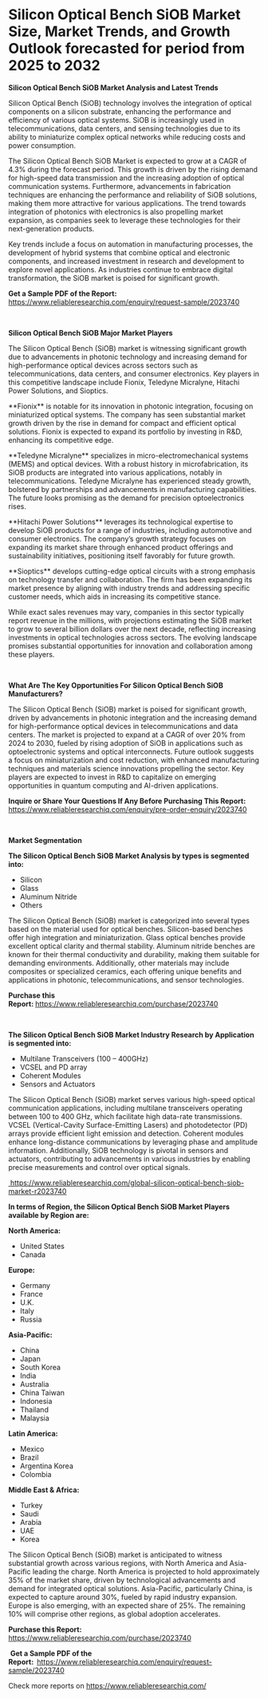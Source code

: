<p><h1>Silicon Optical Bench SiOB Market Size, Market Trends, and Growth Outlook forecasted for period from 2025 to 2032</h1></p><p><strong>Silicon Optical Bench SiOB Market Analysis and Latest Trends</strong></p>
<p><p>Silicon Optical Bench (SiOB) technology involves the integration of optical components on a silicon substrate, enhancing the performance and efficiency of various optical systems. SiOB is increasingly used in telecommunications, data centers, and sensing technologies due to its ability to miniaturize complex optical networks while reducing costs and power consumption.</p><p>The Silicon Optical Bench SiOB Market is expected to grow at a CAGR of 4.3% during the forecast period. This growth is driven by the rising demand for high-speed data transmission and the increasing adoption of optical communication systems. Furthermore, advancements in fabrication techniques are enhancing the performance and reliability of SiOB solutions, making them more attractive for various applications. The trend towards integration of photonics with electronics is also propelling market expansion, as companies seek to leverage these technologies for their next-generation products.</p><p>Key trends include a focus on automation in manufacturing processes, the development of hybrid systems that combine optical and electronic components, and increased investment in research and development to explore novel applications. As industries continue to embrace digital transformation, the SiOB market is poised for significant growth.</p></p>
<p><strong>Get a Sample PDF of the Report:&nbsp;</strong> <a href="https://www.reliableresearchiq.com/enquiry/request-sample/2023740?utm_campaign=2456&utm_medium=2&utm_source=Github&utm_content=ia&utm_term=29032025&utm_id=silicon-optical-bench-siob">https://www.reliableresearchiq.com/enquiry/request-sample/2023740</a></p>
<p>&nbsp;</p>
<p><strong>Silicon Optical Bench SiOB Major Market Players</strong></p>
<p><p>The Silicon Optical Bench (SiOB) market is witnessing significant growth due to advancements in photonic technology and increasing demand for high-performance optical devices across sectors such as telecommunications, data centers, and consumer electronics. Key players in this competitive landscape include Fionix, Teledyne Micralyne, Hitachi Power Solutions, and Sioptics.</p><p>**Fionix** is notable for its innovation in photonic integration, focusing on miniaturized optical systems. The company has seen substantial market growth driven by the rise in demand for compact and efficient optical solutions. Fionix is expected to expand its portfolio by investing in R&D, enhancing its competitive edge.</p><p>**Teledyne Micralyne** specializes in micro-electromechanical systems (MEMS) and optical devices. With a robust history in microfabrication, its SiOB products are integrated into various applications, notably in telecommunications. Teledyne Micralyne has experienced steady growth, bolstered by partnerships and advancements in manufacturing capabilities. The future looks promising as the demand for precision optoelectronics rises.</p><p>**Hitachi Power Solutions** leverages its technological expertise to develop SiOB products for a range of industries, including automotive and consumer electronics. The company’s growth strategy focuses on expanding its market share through enhanced product offerings and sustainability initiatives, positioning itself favorably for future growth.</p><p>**Sioptics** develops cutting-edge optical circuits with a strong emphasis on technology transfer and collaboration. The firm has been expanding its market presence by aligning with industry trends and addressing specific customer needs, which aids in increasing its competitive stance.</p><p>While exact sales revenues may vary, companies in this sector typically report revenue in the millions, with projections estimating the SiOB market to grow to several billion dollars over the next decade, reflecting increasing investments in optical technologies across sectors. The evolving landscape promises substantial opportunities for innovation and collaboration among these players.</p></p>
<p>&nbsp;</p>
<p><strong>What Are The Key Opportunities For Silicon Optical Bench SiOB Manufacturers?</strong></p>
<p><p>The Silicon Optical Bench (SiOB) market is poised for significant growth, driven by advancements in photonic integration and the increasing demand for high-performance optical devices in telecommunications and data centers. The market is projected to expand at a CAGR of over 20% from 2024 to 2030, fueled by rising adoption of SiOB in applications such as optoelectronic systems and optical interconnects. Future outlook suggests a focus on miniaturization and cost reduction, with enhanced manufacturing techniques and materials science innovations propelling the sector. Key players are expected to invest in R&D to capitalize on emerging opportunities in quantum computing and AI-driven applications.</p></p>
<p><strong>Inquire or Share Your Questions If Any Before Purchasing This Report:</strong> <a href="https://www.reliableresearchiq.com/enquiry/pre-order-enquiry/2023740?utm_campaign=2456&utm_medium=2&utm_source=Github&utm_content=ia&utm_term=29032025&utm_id=silicon-optical-bench-siob">https://www.reliableresearchiq.com/enquiry/pre-order-enquiry/2023740</a></p>
<p>&nbsp;</p>
<p><strong>Market Segmentation</strong></p>
<p><strong>The Silicon Optical Bench SiOB Market Analysis by types is segmented into:</strong></p>
<p><ul><li>Silicon</li><li>Glass</li><li>Aluminum Nitride</li><li>Others</li></ul></p>
<p><p>The Silicon Optical Bench (SiOB) market is categorized into several types based on the material used for optical benches. Silicon-based benches offer high integration and miniaturization. Glass optical benches provide excellent optical clarity and thermal stability. Aluminum nitride benches are known for their thermal conductivity and durability, making them suitable for demanding environments. Additionally, other materials may include composites or specialized ceramics, each offering unique benefits and applications in photonic, telecommunications, and sensor technologies.</p></p>
<p><strong>Purchase this Report:&nbsp;</strong><a href="https://www.reliableresearchiq.com/purchase/2023740?utm_campaign=2456&utm_medium=2&utm_source=Github&utm_content=ia&utm_term=29032025&utm_id=silicon-optical-bench-siob">https://www.reliableresearchiq.com/purchase/2023740</a></p>
<p>&nbsp;</p>
<p><strong>The Silicon Optical Bench SiOB Market Industry Research by Application is segmented into:</strong></p>
<p><ul><li>Multilane Transceivers (100 – 400GHz)</li><li>VCSEL and PD array</li><li>Coherent Modules</li><li>Sensors and Actuators</li></ul></p>
<p><p>The Silicon Optical Bench (SiOB) market serves various high-speed optical communication applications, including multilane transceivers operating between 100 to 400 GHz, which facilitate high data-rate transmissions. VCSEL (Vertical-Cavity Surface-Emitting Lasers) and photodetector (PD) arrays provide efficient light emission and detection. Coherent modules enhance long-distance communications by leveraging phase and amplitude information. Additionally, SiOB technology is pivotal in sensors and actuators, contributing to advancements in various industries by enabling precise measurements and control over optical signals.</p></p>
<p><a href="https://www.reliableresearchiq.com/global-silicon-optical-bench-siob-market-r2023740?utm_campaign=2456&utm_medium=2&utm_source=Github&utm_content=ia&utm_term=29032025&utm_id=silicon-optical-bench-siob">&nbsp;https://www.reliableresearchiq.com/global-silicon-optical-bench-siob-market-r2023740</a></p>
<p><strong>In terms of Region, the Silicon Optical Bench SiOB Market Players available by Region are:</strong></p>
<p>
    <p> <strong> North America: </strong>
        <ul>
            <li>United States</li>
            <li>Canada</li>
        </ul>
        </p> 
    <p> <strong> Europe: </strong>
        <ul>
            <li>Germany</li>
            <li>France</li>
            <li>U.K.</li>
            <li>Italy</li>
            <li>Russia</li>
        </ul>
        </p> 
    <p> <strong> Asia-Pacific: </strong>
        <ul>
            <li>China</li>
            <li>Japan</li>
            <li>South Korea</li>
            <li>India</li>
            <li>Australia</li>
            <li>China Taiwan</li>
            <li>Indonesia</li>
            <li>Thailand</li>
            <li>Malaysia</li>
        </ul>
        </p> 
    <p> <strong> Latin America: </strong>
        <ul>
            <li>Mexico</li>
            <li>Brazil</li>
            <li>Argentina Korea</li>
            <li>Colombia</li>
        </ul>
        </p> 
    <p> <strong> Middle East & Africa: </strong>
        <ul>
            <li>Turkey</li>
            <li>Saudi</li>
            <li>Arabia</li>
            <li>UAE</li>
            <li>Korea</li>
        </ul>
    </p>
    </p>
<p><p>The Silicon Optical Bench (SiOB) market is anticipated to witness substantial growth across various regions, with North America and Asia-Pacific leading the charge. North America is projected to hold approximately 35% of the market share, driven by technological advancements and demand for integrated optical solutions. Asia-Pacific, particularly China, is expected to capture around 30%, fueled by rapid industry expansion. Europe is also emerging, with an expected share of 25%. The remaining 10% will comprise other regions, as global adoption accelerates.</p></p>
<p><strong>Purchase this Report: </strong><a href="https://www.reliableresearchiq.com/purchase/2023740?utm_campaign=2456&utm_medium=2&utm_source=Github&utm_content=ia&utm_term=29032025&utm_id=silicon-optical-bench-siob">https://www.reliableresearchiq.com/purchase/2023740</a></p>
<p>&nbsp;<strong>Get a Sample PDF of the Report:&nbsp;&nbsp;</strong><a href="https://www.reliableresearchiq.com/enquiry/request-sample/2023740?utm_campaign=2456&utm_medium=2&utm_source=Github&utm_content=ia&utm_term=29032025&utm_id=silicon-optical-bench-siob">https://www.reliableresearchiq.com/enquiry/request-sample/2023740</a></p>
<p><strong></strong></p>
<p>Check more reports on <a href="https://www.reliableresearchiq.com/?utm_campaign=2456&utm_medium=2&utm_source=Github&utm_content=ia&utm_term=29032025&utm_id=silicon-optical-bench-siob">https://www.reliableresearchiq.com/</a></p>